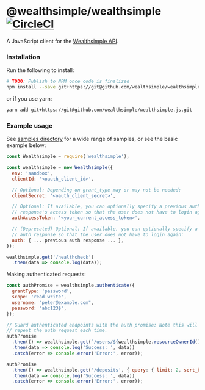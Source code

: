 # @wealthsimple/wealthsimple [![CircleCI](https://circleci.com/gh/wealthsimple/wealthsimple.js.svg?style=svg&circle-token=588c9a24bda879ba0199d8ac005a3cc8dc5f39ba)](https://circleci.com/gh/wealthsimple/wealthsimple.js)

A JavaScript client for the [Wealthsimple API](https://developers.wealthsimple.com/).

### Installation

Run the following to install:

```sh
# TODO: Publish to NPM once code is finalized
npm install --save git+https://git@github.com/wealthsimple/wealthsimple.js.git
```

or if you use yarn:

```sh
yarn add git+https://git@github.com/wealthsimple/wealthsimple.js.git
```

### Example usage

See [samples directory](./samples) for a wide range of samples, or see the basic example below:

```js
const Wealthsimple = require('wealthsimple');

const wealthsimple = new Wealthsimple({
  env: 'sandbox',
  clientId: '<oauth_client_id>',

  // Optional: Depending on grant_type may or may not be needed:
  clientSecret: '<oauth_client_secret>',

  // Optional: If available, you can optionally specify a previous auth
  // response's access token so that the user does not have to login again:
  authAccessToken: '<your_current_access_token>',

  // (Deprecated) Optional: If available, you can optionally specify a previous
  // auth response so that the user does not have to login again:
  auth: { ... previous auth response ... },
});

wealthsimple.get('/healthcheck')
  .then(data => console.log(data));
```

Making authenticated requests:

```js
const authPromise = wealthsimple.authenticate({
  grantType: 'password',
  scope: 'read write',
  username: "peter@example.com",
  password: "abc123$",
});

// Guard authenticated endpoints with the auth promise: Note this will not
// repeat the auth request each time.
authPromise
  .then(() => wealthsimple.get(`/users/${wealthsimple.resourceOwnerId()}`))
  .then(data => console.log('Success: ', data))
  .catch(error => console.error('Error:', error));

authPromise
  .then(() => wealthsimple.get('/deposits', { query: { limit: 2, sort_by: 'amount', sort_order: 'desc' } }))
  .then(data => console.log('Success: ', data))
  .catch(error => console.error('Error:', error));
```

